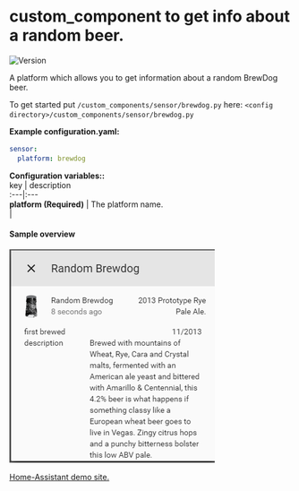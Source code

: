 # custom_component to get info about a random beer.
![Version](https://img.shields.io/badge/version-0.0.2-green.svg?style=for-the-badge)
  
A platform which allows you to get information about a random BrewDog beer.
  
To get started put `/custom_components/sensor/brewdog.py` here:
`<config directory>/custom_components/sensor/brewdog.py`  
  
**Example configuration.yaml:**
```yaml
sensor:
  platform: brewdog
```
**Configuration variables::**  
key | description  
:---|:---  
**platform (Required)** | The platform name.  
|  
#### Sample overview
![Sample overview](overview.png)
  
[Home-Assistant demo site.](https://ha-test-brewdog.halfdecent.io/)
  
  

